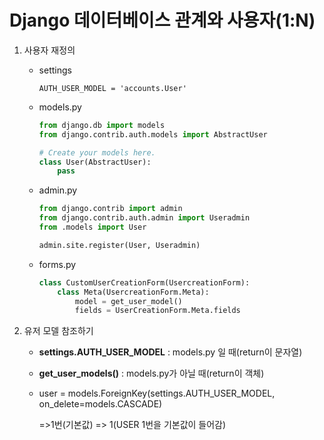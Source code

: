 # Django 데이터베이스 관계와 사용자(1:N)



1. 사용자 재정의

   - settings

     ```
     AUTH_USER_MODEL = 'accounts.User'
     ```

     

   - models.py

     ```python
     from django.db import models
     from django.contrib.auth.models import AbstractUser
     
     # Create your models here.
     class User(AbstractUser):
         pass
     ```

     

   - admin.py

     ```python
     from django.contrib import admin
     from django.contrib.auth.admin import Useradmin
     from .models import User
     
     admin.site.register(User, Useradmin)
     ```

     

   - forms.py

     ```python
     class CustomUserCreationForm(UsercreationForm):
         class Meta(UsercreationForm.Meta):
             model = get_user_model()
             fields = UserCreationForm.Meta.fields
     ```

     

2. 유저 모델 참조하기

   - **settings.AUTH_USER_MODEL** : models.py 일 때(return이 문자열)

   - **get_user_models()** : models.py가 아닐 때(return이 객체)

   - user = models.ForeignKey(settings.AUTH_USER_MODEL, on_delete=models.CASCADE)

     =>1번(기본값) => 1(USER 1번을 기본값이 들어감)